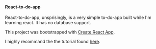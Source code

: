 #### React-to-do-app

React-to-do-app, unsprisingly, is a very simple to-do-app built while I'm learning react. It has no database support.

This project was bootstrapped with [Create React App](https://github.com/facebook/create-react-app).


I highly recommand the the tutorial found [here](https://www.youtube.com/watch?v=QUz3k2O3ZJU&index=25&list=PL4cUxeGkcC9ij8CfkAY2RAGb-tmkNwQHG).



